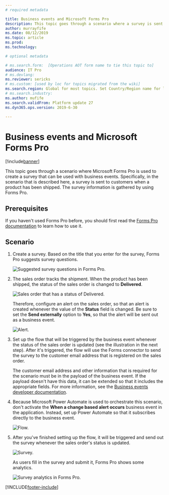 ```yaml
---
# required metadata

title: Business events and Microsoft Forms Pro
description: This topic goes through a scenario where a survey is sent to users when a product has been shipped.
author: murrayfife
ms.date: 08/12/2019
ms.topic: article
ms.prod: 
ms.technology: 

# optional metadata

# ms.search.form:  [Operations AOT form name to tie this topic to]
audience: IT Pro
# ms.devlang: 
ms.reviewer: sericks
# ms.custom: [used by loc for topics migrated from the wiki]
ms.search.region: Global for most topics. Set Country/Region name for localizations
# ms.search.industry: 
ms.author: mufife
ms.search.validFrom: Platform update 27
ms.dyn365.ops.version: 2019-6-30 

---
```


# Business events and Microsoft Forms Pro

[!include[banner](../../includes/banner.md)]

This topic goes through a scenario where Microsoft Forms Pro is used to create a survey that can be used with business events. Specifically, in the scenario that is described here, a survey is sent to customers when a product has been shipped. The survey information is gathered by using Forms Pro.

## Prerequisites

If you haven't used Forms Pro before, you should first read the [Forms Pro documentation](/forms-pro/) to learn how to use it.

## Scenario

1. Create a survey. Based on the title that you enter for the survey, Forms Pro suggests survey questions.

    ![Suggested survey questions in Forms Pro.](../../media/Forms_Pro1.png)

2. The sales order tracks the shipment. When the product has been shipped, the status of the sales order is changed to **Delivered**.

    ![Sales order that has a status of Delivered.](../../media/SalesOrder1.png)

    Therefore, configure an alert on the sales order, so that an alert is created whenever the value of the **Status** field is changed. Be sure to set the **Send externally** option to **Yes**, so that the alert will be sent out as a business event.

    ![Alert.](../../media/Alerts1.png)

3. Set up the flow that will be triggered by the business event whenever the status of the sales order is updated (see the illustration in the next step). After it's triggered, the flow will use the Forms connector to send the survey to the customer email address that is registered on the sales order.

    The customer email address and other information that is required for the scenario must be in the payload of the business event. If the payload doesn't have this data, it can be extended so that it includes the appropriate fields. For more information, see the [Business events developer documentation](../business-events-dev-doc.md).

4. Because Microsoft Power Automate is used to orchestrate this scenario, don't activate the **When a change based alert occurs** business event in the application. Instead, set up Power Automate so that it subscribes directly to the business event.

    ![Flow.](../../media/Flow1.png)

5. After you've finished setting up the flow, it will be triggered and send out the survey whenever the sales order's status is updated.

    ![Survey.](../../media/Survey1.png)

    As users fill in the survey and submit it, Forms Pro shows some analytics.

    ![Survey analytics in Forms Pro.](../../media/Forms_Pro2.png)


[!INCLUDE[footer-include](../../../../includes/footer-banner.md)]
